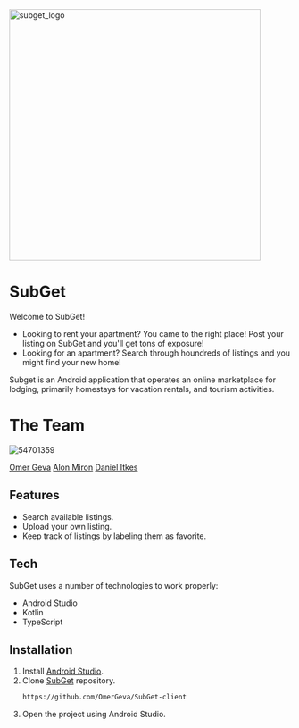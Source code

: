 <img width="450" alt="subget_logo" src="https://user-images.githubusercontent.com/89524327/198267506-a419465e-a562-4aa7-9df0-b81bb9878905.png">


# SubGet

Welcome to SubGet!

- Looking to rent your apartment? You came to the right place! Post your listing on SubGet and you'll get tons of exposure!
- Looking for an apartment? Search through houndreds of listings and you might find your new home!

Subget is an Android application that operates an online marketplace for lodging, primarily homestays for vacation rentals, and tourism activities.

# The Team 

![54701359](https://user-images.githubusercontent.com/89524327/198267550-161e1b80-3f37-43b1-bd7e-ce5ab0449af5.jpg)

[Omer Geva](https://github.com/OmerGeva) [Alon Miron](https://github.com/alonmiron) [Daniel Itkes](https://github.com/DanielItkes) 

## Features

- Search available listings.
- Upload your own listing.
- Keep track of listings by labeling them as favorite.

## Tech

SubGet uses a number of technologies to work properly:

- Android Studio
- Kotlin
- TypeScript

## Installation
1. Install [Android Studio](https://developer.android.com/studio).
2. Clone [SubGet](https://github.com/OmerGeva/SubGet-client) repository.
   ```sh
   https://github.com/OmerGeva/SubGet-client
   ```
3. Open the project using Android Studio.
